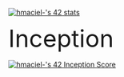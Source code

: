 [![hmaciel-'s 42 stats](https://badge42.vercel.app/api/v2/cll6jmjs2004008jukrwt5x9o/stats?cursusId=21&coalitionId=295)](https://github.com/JaeSeoKim/badge42)

<font size= "7">Inception</font>

[![hmaciel-'s 42 Inception Score](https://badge42.vercel.app/api/v2/cll6jmjs2004008jukrwt5x9o/project/3231201)](https://github.com/JaeSeoKim/badge42)
